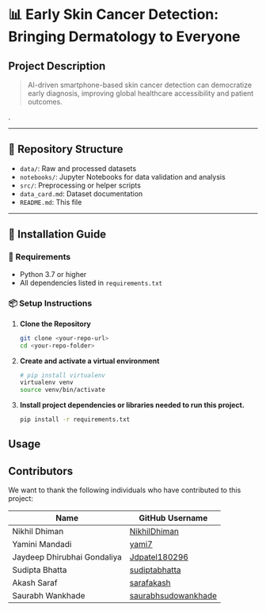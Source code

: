 # 📊 Early Skin Cancer Detection: Bringing Dermatology to Everyone

## Project Description 

> AI-driven smartphone-based skin cancer detection can democratize early diagnosis, improving global healthcare accessibility and patient outcomes.

.

---

## 📂 Repository Structure
- `data/`: Raw and processed datasets
- `notebooks/`: Jupyter Notebooks for data validation and analysis
- `src/`: Preprocessing or helper scripts
- `data_card.md`: Dataset documentation
- `README.md`: This file

---

## 🚀 Installation Guide

### 🔧 Requirements
- Python 3.7 or higher  
- All dependencies listed in `requirements.txt`

### 📦 Setup Instructions

1. **Clone the Repository**
   ```bash
   git clone <your-repo-url>
   cd <your-repo-folder>
2. **Create and activate a virtual environment**

   ```bash
   # pip install virtualenv
   virtualenv venv
   source venv/bin/activate
   ```
3. **Install project dependencies or libraries needed to run this project.**

   ```bash
   pip install -r requirements.txt
   ```

## Usage

## Contributors

We want to thank the following individuals who have contributed to this project:


| Name | GitHub Username |
|---|---|
| Nikhil Dhiman | [NikhilDhiman](https://github.com/NikhilDhiman) |
| Yamini Mandadi | [yami7](https://github.com/yami7)  |
| Jaydeep Dhirubhai Gondaliya | [Jdpatel180296](https://github.com/Jdpatel180296)  |
| Sudipta Bhatta | [sudiptabhatta](https://github.com/sudiptabhatta)  |
| Akash Saraf | [sarafakash](https://github.com/sarafakash)  |
| Saurabh Wankhade | [saurabhsudowankhade](https://github.com/saurabhsudowankhade)  |
